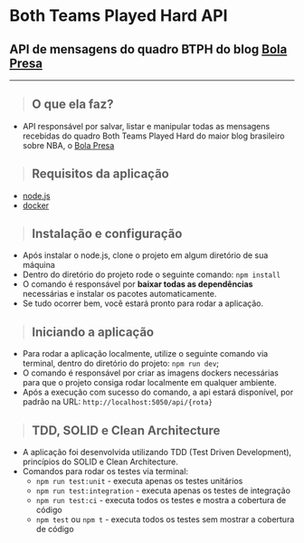 # **Both Teams Played Hard API**

## API de mensagens do quadro BTPH do blog [Bola Presa](https://bolapresa.com.br/)
---

> ## O que ela faz?
- API responsável por salvar, listar e manipular todas as mensagens recebidas do quadro Both Teams Played Hard do maior blog brasileiro sobre NBA, o [Bola Presa](https://bolapresa.com.br/)

> ## Requisitos da aplicação
- [node.js](https://nodejs.org/en/)
- [docker](https://www.docker.com/)

> ## Instalação e configuração
- Após instalar o node.js, clone o projeto em algum diretório de sua máquina
- Dentro do diretório do projeto rode o seguinte comando: `npm install`
- O comando é responsável por **baixar todas as dependências** necessárias e instalar os pacotes automaticamente.
- Se tudo ocorrer bem, você estará pronto para rodar a aplicação.

> ## Iniciando a aplicação
- Para rodar a aplicação localmente, utilize o seguinte comando via terminal, dentro do diretório do projeto: `npm run dev`;
- O comando é responsável por criar as imagens dockers necessárias para que o projeto consiga rodar localmente em qualquer ambiente.
- Após a execução com sucesso do comando, a api estará disponível, por padrão na URL: `http://localhost:5050/api/{rota}`

> ## TDD, SOLID e Clean Architecture
- A aplicação foi desenvolvida utilizando TDD (Test Driven Development), princípios do SOLID e Clean Architecture.
- Comandos para rodar os testes via terminal:
  * `npm run test:unit` - executa apenas os testes unitários
  * `npm run test:integration` - executa apenas os testes de integração
  * `npm run test:ci` - executa todos os testes e mostra a cobertura de código
  * `npm test` ou `npm t` - executa todos os testes sem mostrar a cobertura de código